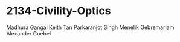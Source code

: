 # 2134-Civility-Optics

Madhura Gangal
Keith Tan
Parkaranjot Singh
Menelik Gebremariam
Alexander Goebel

